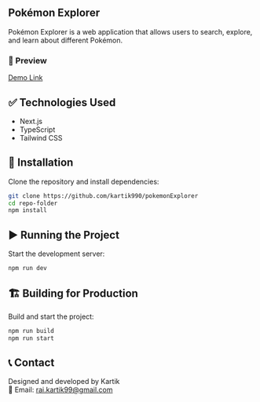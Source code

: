 ## Pokémon Explorer

Pokémon Explorer is a web application that allows users to search, explore, and learn about different Pokémon.

### 🔗 Preview

[Demo Link](your-preview-link-here)

## ✅ Technologies Used

- Next.js
- TypeScript
- Tailwind CSS

## 🚀 Installation

Clone the repository and install dependencies:

```bash
git clone https://github.com/kartik990/pokemonExplorer
cd repo-folder
npm install
```

## ▶️ Running the Project

Start the development server:

```bash
npm run dev
```

## 🏗 Building for Production

Build and start the project:

```bash
npm run build
npm run start
```

## 📞 Contact

Designed and developed by Kartik  
📧 Email: rai.kartik99@gmail.com
